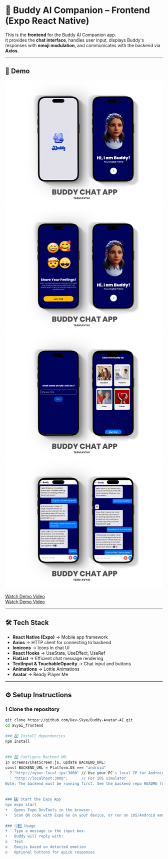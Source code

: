 # 🤖 Buddy AI Companion – Frontend (Expo React Native)

This is the **frontend** for the Buddy AI Companion app.  
It provides the **chat interface**, handles user input, displays Buddy's responses with **emoji modulation**, and communicates with the backend via **Axios**.  

---

## 🎥 Demo

![Demo Screenshot](https://raw.githubusercontent.com/Dev-Skye/Buddy-Avatar-AI/main/AvyAI_Frontend/assets/images/DEMO1.png)
![Demo Screenshot](https://raw.githubusercontent.com/Dev-Skye/Buddy-Avatar-AI/main/AvyAI_Frontend/assets/images/DEMO2.png)
![Demo Screenshot](https://raw.githubusercontent.com/Dev-Skye/Buddy-Avatar-AI/main/AvyAI_Frontend/assets/images/DEMO3.png)
![Demo Screenshot](https://raw.githubusercontent.com/Dev-Skye/Buddy-Avatar-AI/main/AvyAI_Frontend/assets/images/DEMO4.png)



[Watch Demo Video](https://raw.githubusercontent.com/Dev-Skye/Buddy-Avatar-AI/main/AvyAI_Frontend/assets/demo/BuddyAiAvatar.mp4)  
[Watch Demo Video](https://raw.githubusercontent.com/Dev-Skye/Buddy-Avatar-AI/main/AvyAI_Frontend/assets/demo/BuddyAiAvatar2.mp4)



---

## 🛠️ Tech Stack
- **React Native (Expo)** → Mobile app framework  
- **Axios** → HTTP client for connecting to backend  
- **Ionicons** → Icons in chat UI 
- **React Hooks** → UseState, UseEffect, UseRef  
- **FlatList** → Efficient chat message rendering  
- **TextInput & TouchableOpacity** → Chat input and buttons  
- **Animations** → Lottie Animations
- **Avatar** → Ready Player Me  
  


---

## ⚙️ Setup Instructions

### 1️   Clone the repository

```bash
git clone https://github.com/Dev-Skye/Buddy-Avatar-AI.git
cd avyai_frontend

### 2️⃣ Install dependencies
npm install


### 3️⃣ Configure Backend URL
In screens/ChatScreen.js, update BACKEND_URL:
const BACKEND_URL = Platform.OS === "android"
  ? "http://<your-local-ip>:3000" // Use your PC's local IP for Android device
  : "http://localhost:3000";      // For iOS simulator
Note: The backend must be running first. See the backend repo README for setup.


### 4️⃣ Start the Expo App
npx expo start
•	Opens Expo DevTools in the browser.
•	Scan QR code with Expo Go on your device, or run on iOS/Android emulator.

### 🕟5️⃣ Usage
•	Type a message in the input box.
•	Buddy will reply with:
o	Text
o	Emojis based on detected emotion
o	Optional buttons for quick responses

